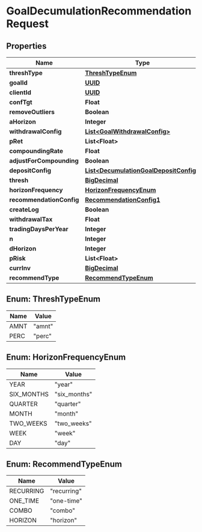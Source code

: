
# GoalDecumulationRecommendationRequest

## Properties
Name | Type | Description | Notes
------------ | ------------- | ------------- | -------------
**threshType** | [**ThreshTypeEnum**](#ThreshTypeEnum) |  |  [optional]
**goalId** | [**UUID**](UUID.md) |  |  [optional]
**clientId** | [**UUID**](UUID.md) |  |  [optional]
**confTgt** | **Float** |  |  [optional]
**removeOutliers** | **Boolean** |  |  [optional]
**aHorizon** | **Integer** |  |  [optional]
**withdrawalConfig** | [**List&lt;GoalWithdrawalConfig&gt;**](GoalWithdrawalConfig.md) |  |  [optional]
**pRet** | **List&lt;Float&gt;** |  | 
**compoundingRate** | **Float** |  |  [optional]
**adjustForCompounding** | **Boolean** |  |  [optional]
**depositConfig** | [**List&lt;DecumulationGoalDepositConfig&gt;**](DecumulationGoalDepositConfig.md) |  |  [optional]
**thresh** | [**BigDecimal**](BigDecimal.md) |  |  [optional]
**horizonFrequency** | [**HorizonFrequencyEnum**](#HorizonFrequencyEnum) |  |  [optional]
**recommendationConfig** | [**RecommendationConfig1**](RecommendationConfig1.md) |  |  [optional]
**createLog** | **Boolean** |  |  [optional]
**withdrawalTax** | **Float** |  |  [optional]
**tradingDaysPerYear** | **Integer** |  |  [optional]
**n** | **Integer** |  |  [optional]
**dHorizon** | **Integer** |  |  [optional]
**pRisk** | **List&lt;Float&gt;** |  | 
**currInv** | [**BigDecimal**](BigDecimal.md) |  |  [optional]
**recommendType** | [**RecommendTypeEnum**](#RecommendTypeEnum) |  |  [optional]


<a name="ThreshTypeEnum"></a>
## Enum: ThreshTypeEnum
Name | Value
---- | -----
AMNT | &quot;amnt&quot;
PERC | &quot;perc&quot;


<a name="HorizonFrequencyEnum"></a>
## Enum: HorizonFrequencyEnum
Name | Value
---- | -----
YEAR | &quot;year&quot;
SIX_MONTHS | &quot;six_months&quot;
QUARTER | &quot;quarter&quot;
MONTH | &quot;month&quot;
TWO_WEEKS | &quot;two_weeks&quot;
WEEK | &quot;week&quot;
DAY | &quot;day&quot;


<a name="RecommendTypeEnum"></a>
## Enum: RecommendTypeEnum
Name | Value
---- | -----
RECURRING | &quot;recurring&quot;
ONE_TIME | &quot;one-time&quot;
COMBO | &quot;combo&quot;
HORIZON | &quot;horizon&quot;



